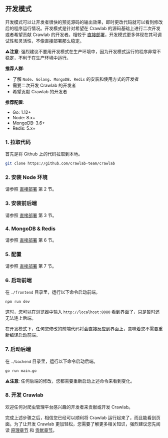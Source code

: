 ## 开发模式

开发模式可以让开发者很快的预览源码的输出效果，即时更改代码就可以看到修改后的程序运行情况。开发模式是针对希望在 Crawlab 的源码基础上进行二次开发或者希望贡献 Crawlab 的开发者。相较于 [直接部署](Direct.md)，开发模式更多体现在其可调试性和灵活性，不像直接部署那么稳定。

⚠️**注意**: 强烈建议不要用开发模式在生产环境中，因为开发模式运行的程序非常不稳定，不利于在生产环境中运行。

**推荐人群**: 

- 了解 `Node`、`Golang`、`MongoDB`、`Redis` 的安装和使用方式的开发者
- 需要二次开发 Crawlab 的开发者
- 希望贡献 Crawlab 的开发者

**推荐配置**:

- Go: 1.12+
- Node: 8.x+
- MongoDB: 3.6+
- Redis: 5.x+

### 1. 拉取代码

首先是将 Github 上的代码拉取到本地。

```bash
git clone https://github.com/crawlab-team/crawlab
```

### 2. 安装 Node 环境

请参照 [直接部署](Direct.md) 第 2 节。

### 3. 安装前后端

请参照 [直接部署](Direct.md) 第 3 节。

### 4. MongoDB & Redis

请参照 [直接部署](Direct.md) 第 6 节。

### 5. 配置

请参照 [直接部署](Direct.md) 第 7 节。

### 6. 启动前端

在 `./frontend` 目录里，运行以下命令启动前端。

```bash
npm run dev
```

这时，您可以在浏览器中输入 `http://localhost:8080` 看到界面了，只是暂时还无法连上后端。

在开发模式下，任何您修改的前端代码将会直接反应到界面上，意味着您不需要重新编译启动前端。

### 7. 启动后端

在 `./backend` 目录里，运行以下命令启动后端。

```bash
go run main.go
```

⚠️**注意**: 任何后端的修改，您都需要重新启动上述命令来看到变化。

### 8. 开发 Crawlab

欢迎任何对爬虫管理平台感兴趣的开发者来贡献或开发 Crawlab。

完成上述步骤之后，相信您已经可以顺利将 Crawlab 运行起来了，而且能看到页面。为了让开发 Crawlab 更加轻松，您需要了解更多相关知识，强烈建议您先阅读 [原理章节](../Architecture/README.md) 和 [贡献章节](../Contribution/README.md)。

### 
